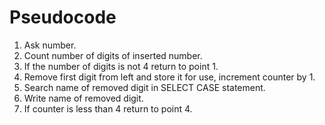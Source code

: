 # Pseudocode
1. Ask number.
2. Count number of digits of inserted number.
3. If the number of digits is not 4 return to point 1.
4. Remove first digit from left and store it for use, increment counter by 1.
5. Search name of removed digit in SELECT CASE statement.
6. Write name of removed digit.
7. If counter is less than 4 return to point 4.
